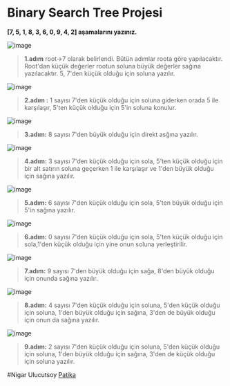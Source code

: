 # Binary Search Tree Projesi

**[7, 5, 1, 8, 3, 6, 0, 9, 4, 2] aşamalarını yazınız.**



 ![image](https://user-images.githubusercontent.com/84670856/204888645-429e0901-475d-4244-b303-919d1971a095.png)
 > **1.adım** root->7 olarak belirlendi. Bütün adımlar roota göre yapılacaktır. Root'dan küçük değerler rootun soluna büyük değerler sağına yazılacaktır. 5, 7'den küçük olduğu için soluna yazılır.

 ![image](https://user-images.githubusercontent.com/84670856/204889597-50c0225e-1b67-4f48-95bd-57d93f7f1895.png)
> **2.adım :** 1 sayısı 7'den küçük olduğu için soluna giderken orada 5 ile karşılaşır, 5'ten küçük olduğu için 5'in soluna konulur.


 ![image](https://user-images.githubusercontent.com/84670856/204890101-4be9ea98-33e8-4335-897d-f875599fd77f.png)
> **3.adım:** 8 sayısı 7'den büyük olduğu için direkt asğına yazılır.

![image](https://user-images.githubusercontent.com/84670856/204891997-ef94030a-0a8f-4747-9478-2c0b4e62d893.png)
> **4.adım:** 3 sayısı 7'den küçük olduğu için sola, 5'ten küçük olduğu için bir alt satırın soluna geçerken 1 ile karşılaşır ve 1'den büyük olduğu için sağına yazılır.

![image](https://user-images.githubusercontent.com/84670856/204892120-ddb836b3-ec9c-4f03-9c1d-269e9119fa92.png)
> **5.adım:** 6 sayısı 7'den küçük olduğu için sola, 5'ten büyük olduğu için 5'in sağına yazılır.

![image](https://user-images.githubusercontent.com/84670856/204892358-a86202b6-47d0-4681-964c-b111645a2c63.png)
> **6.adım:** 0 sayısı 7'den küçük olduğu için sola, 5'ten küçük olduğu için sola,1'den küçük olduğu için yine onun soluna yerleştirilir.

![image](https://user-images.githubusercontent.com/84670856/204892795-3f4702a4-9016-47c2-be09-44ed607f80d6.png)
> **7.adım:** 9 sayısı 7'den büyük olduğu için sağa, 8'den büyük olduğu için onunda sağına yazılır.

![image](https://user-images.githubusercontent.com/84670856/204893047-e9687004-5e6b-4bfb-a25d-a639212186f5.png)
> **8.adım:** 4 sayısı 7'den küçük olduğu için soluna, 5'den küçük olduğu için soluna, 1'den büyük olduğu için sağına, 3'den de büyük olduğu için onun da sağına yazılır.

![image](https://user-images.githubusercontent.com/84670856/204893317-c664d07e-64bc-45b5-90ec-cdaa64e6388f.png)
> **9.adım:** 2 sayısı 7'den küçük olduğu için soluna, 5'den küçük olduğu için soluna, 1'den büyük olduğu için sağına, 3'den de küçük olduğu için soluna yazılır.


#Nigar Ulucutsoy
[Patika](https://app.patika.dev/nigarulucutsoy)
